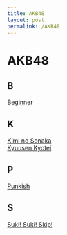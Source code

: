 ```yaml
---
title: AKB48
layout: post
permalink: /AKB48
---
```

# AKB48
## B
[Beginner](/beginner)
## K
[Kimi no Senaka](/kiminosenaka)<br>
[Kyuusen Kyotei](/kyuusenkyotei)
## P
[Punkish](/punkish)
## S
[Suki! Suki! Skip!](/sukisukiskip)
